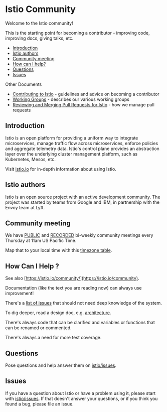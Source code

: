 # Istio Community

Welcome to the Istio community!

This is the starting point for becoming a contributor - improving  code, improving docs, giving talks, etc.

- [Introduction](#introduction)
- [Istio authors](#istio-authors)
- [Community meeting](#community-meeting)
- [How can I help?](#how-can-i-help-)
- [Questions](#questions)
- [Issues](#issues)

Other Documents

- [Contributing to Istio](CONTRIBUTING.md) - guidelines and advice on becoming a contributor
- [Working Groups](WORKING-GROUPS.md) - describes our various working groups
- [Reviewing and Merging Pull Requests for Istio](REVIEWING.md) - how we manage pull requests

## Introduction

Istio is an open platform for providing a uniform way to integrate
microservices, manage traffic flow across microservices, enforce policies
and aggregate telemetry data. Istio's control plane provides an abstraction
layer over the underlying cluster management platform, such as Kubernetes,
Mesos, etc.

Visit [istio.io](https://istio.io) for in-depth information about using Istio.     

## Istio authors

Istio is an open source project with an active development community. The project was started
by teams from Google and IBM, in partnership with the Envoy team at Lyft.

## Community meeting

We have [PUBLIC](https://zoom.us/j/986657835) and [RECORDED](https://www.youtube.com/channel/UC-zVlo1F3mUbExQ96fABWcQ) bi-weekly community meetings every Thursday at 11am US Pacific Time.

Map that to your local time with this [timezone table](https://www.google.com/search?q=1100+am+in+pst).

## How Can I Help ?

See also [https://istio.io/community/](https://istio.io/community).

Documentation (like the text you are reading now) can always use improvement!

There's a [list of issues](https://github.com/istio/issues/issues) that should not need deep knowledge of the system.

To dig deeper, read a design doc, e.g. [architecture](https://istio.io/docs/concepts/what-is-istio/overview.html#architecture).

There's always code that can be clarified and variables or functions that can be renamed or commented.

There's always a need for more test coverage.

## Questions

Pose questions and help answer them on [istio/issues](https://github.com/istio/issues/issues).

## Issues

If you have a question about Istio or have a problem using it, please start with [istio/issues](https://github.com/istio/issues/issues).
If that doesn't answer your questions, or if you think you found a bug, please file an issue.
